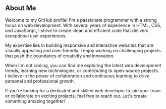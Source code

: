 <div class="profile-read-text">
  <h2>About Me</h2>
  <p>Welcome to my GitHub profile! I'm a passionate programmer with a strong focus on web development. With several years of experience in HTML, CSS, and JavaScript, I strive to create clean and efficient code that delivers exceptional user experiences.</p>
  <p>My expertise lies in building responsive and interactive websites that are visually appealing and user-friendly. I enjoy working on challenging projects that push the boundaries of creativity and innovation.</p>
  <p>When I'm not coding, you can find me exploring the latest web development trends, learning new technologies, or contributing to open-source projects. I believe in the power of collaboration and continuous learning to drive personal and professional growth.</p>
  <p>If you're looking for a dedicated and skilled web developer to join your team or collaborate on exciting projects, feel free to reach out. Let's create something amazing together!</p>
</div>
